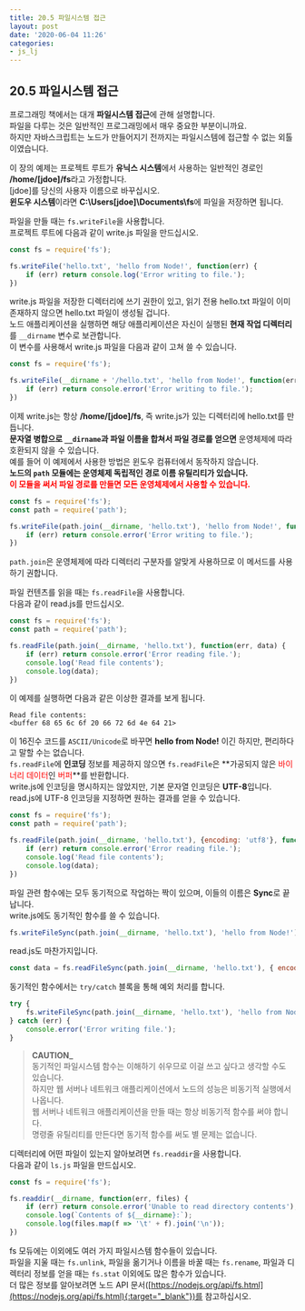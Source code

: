 ```yaml
---
title: 20.5 파일시스템 접근
layout: post
date: '2020-06-04 11:26'
categories:
- js_lj
---
```


## 20.5 파일시스템 접근

프로그래밍 책에서는 대개 **파일시스템 접근**에 관해 설명합니다.  
파일을 다루는 것은 일반적인 프로그래밍에서 매우 중요한 부분이니까요.  
하지만 자바스크립트는 노드가 만들어지기 전까지는 파일시스템에 접근할 수 없는 외톨이였습니다.

이 장의 예제는 프로젝트 루트가 **유닉스 시스템**에서 사용하는 일반적인 경로인 **/home/[jdoe]/fs**라고 가정합니다.  
[jdoe]를 당신의 사용자 이름으로 바꾸십시오.  
**윈도우 시스템**이라면 **C:\Users\[jdoe]\Documents\fs**에 파일을 저장하면 됩니다.

파일을 만들 때는 `fs.writeFile`을 사용합니다.  
프로젝트 루트에 다음과 같이 write.js 파일을 만드십시오.

```javascript
const fs = require('fs');

fs.writeFile('hello.txt', 'hello from Node!', function(err) {
    if (err) return console.log('Error writing to file.');
})
```

write.js 파일을 저장한 디렉터리에 쓰기 권한이 있고, 읽기 전용 hello.txt 파일이 이미 존재하지 않으면 hello.txt 파일이 생성될 겁니다.  
노드 애플리케이션을 실행하면 해당 애플리케이션은 자신이 실행된 **현재 작업 디렉터리**를 `__dirname` 변수로 보관합니다.  
이 변수를 사용해서 write.js 파일을 다음과 같이 고쳐 쓸 수 있습니다.

```javascript
const fs = require('fs');

fs.writeFile(__dirname + '/hello.txt', 'hello from Node!', function(err) {
    if (err) return console.error('Error writing to file.');
})
```

이제 write.js는 항상 **/home/[jdoe]/fs**, 즉 write.js가 있는 디렉터리에 hello.txt를 만듭니다.  
**문자열 병합으로 `__dirname`과 파일 이름을 합쳐서 파일 경로를 얻으면** 운영체제에 따라 호환되지 않을 수 있습니다.  
예를 들어 이 예제에서 사용한 방법은 윈도우 컴퓨터에서 동작하지 않습니다.  
**노드의 `path` 모듈에는 운영체제 독립적인 경로 이름 유틸리티가 있습니다.**  
**<span style="color:red">이 모듈을 써서 파일 경로를 만들면 모든 운영체제에서 사용할 수 있습니다.</span>**

```javascript
const fs = require('fs');
const path = require('path');

fs.writeFile(path.join(__dirname, 'hello.txt'), 'hello from Node!', function(err) {
    if (err) return console.error('Error writing to file.');
})
```

`path.join`은 운영체제에 따라 디렉터리 구분자를 알맞게 사용하므로 이 메서드를 사용하기 권합니다.  

파일 컨텐츠를 읽을 때는 `fs.readFile`을 사용합니다.  
다음과 같이 read.js를 만드십시오.

```javascript
const fs = require('fs');
const path = require('path');

fs.readFile(path.join(__dirname, 'hello.txt'), function(err, data) {
    if (err) return console.error('Error reading file.');
    console.log('Read file contents');
    console.log(data);
})
```

이 예제를 실행하면 다음과 같은 이상한 결과를 보게 됩니다.

```text
Read file contents:
<buffer 68 65 6c 6f 20 66 72 6d 4e 64 21>
```

이 16진수 코드를 `ASCII/Unicode`로 바꾸면 **hello from Node!** 이긴 하지만, 편리하다고 말할 수는 없습니다.  
`fs.readFile`에 **인코딩** 정보를 제공하지 않으면 `fs.readFile`은 **가공되지 않은 <span style="color:red">바이너리 데이터</span>인 <span style="color:red">버퍼</span>**를 반환합니다.  
write.js에 인코딩을 명시하지는 않았지만, 기본 문자열 인코딩은 **UTF-8**입니다.  
read.js에 UTF-8 인코딩을 지정하면 원하는 결과를 얻을 수 있습니다.

```javascript
const fs = require('fs');
const path = require('path');

fs.readFile(path.join(__dirname, 'hello.txt'), {encoding: 'utf8'}, function(err, data) {
    if (err) return console.error('Error reading file.');
    console.log('Read file contents');
    console.log(data);
})
```

파일 관련 함수에는 모두 동기적으로 작업하는 짝이 있으며, 이들의 이름은 **Sync**로 끝납니다.  
write.js에도 동기적인 함수를 쓸 수 있습니다.

```javascript
fs.writeFileSync(path.join(__dirname, 'hello.txt'), 'hello from Node!');
```

read.js도 마찬가지입니다.

```javascript
const data = fs.readFileSync(path.join(__dirname, 'hello.txt'), { encoding: 'utf8' });
```

동기적인 함수에서는 `try/catch` 블록을 통해 예외 처리를 합니다.

```javascript
try {
    fs.writeFileSync(path.join(__dirname, 'hello.txt'), 'hello from Node!');
} catch (err) {
    console.error('Error writing file.');
}
```

>**CAUTION_**  
>동기적인 파일시스템 함수는 이해하기 쉬우므로 이걸 쓰고 싶다고 생각할 수도 있습니다.  
>하지만 웹 서버나 네트워크 애플리케이션에서 노드의 성능은 비동기적 실행에서 나옵니다.  
>웹 서버나 네트워크 애플리케이션을 만들 때는 항상 비동기적 함수를 써야 합니다.  
>명령줄 유틸리티를 만든다면 동기적 함수를 써도 별 문제는 없습니다.

디렉터리에 어떤 파일이 있는지 알아보려면 `fs.readdir`을 사용합니다.  
다음과 같이 `ls.js` 파일을 만드십시오.

```javascript
const fs = require('fs');

fs.readdir(__dirname, function(err, files) {
    if (err) return console.error('Unable to read directory contents');
    console.log(`Contents of ${__dirname}:`);
    console.log(files.map(f => '\t' + f).join('\n'));
})
```

fs 모듀에는 이외에도 여러 가지 파일시스템 함수들이 있습니다.  
파일을 지울 때는 `fs.unlink`, 파일을 옮기거나 이름을 바꿀 때는 `fs.rename`, 파일과 디렉터리 정보를 얻을 때는 `fs.stat` 이외에도 많은 함수가 있습니다.  
더 많은 정보를 알아보려면 노드 API 문서([https://nodejs.org/api/fs.html](https://nodejs.org/api/fs.html){:target="_blank"})를 참고하십시오.